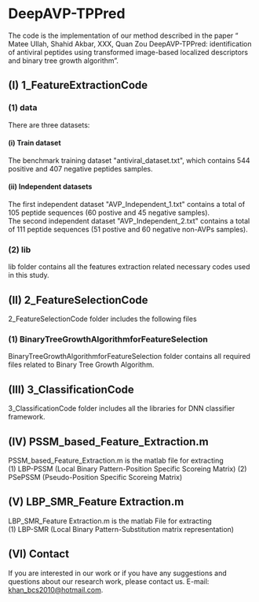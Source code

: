 # DeepAVP-TPPred
The code is the implementation of our method described in the paper “ Matee Ullah, Shahid Akbar, XXX, Quan Zou DeepAVP-TPPred: identification of antiviral peptides using transformed image-based localized descriptors and binary tree growth algorithm”.
## (I) 1_FeatureExtractionCode
### (1)	data
There are three datasets:
#### (i)	Train dataset
The benchmark training dataset "antiviral_dataset.txt", which contains 544 positive and 407 negative peptides samples.
#### (ii)	Independent datasets
The first independent dataset "AVP_Independent_1.txt" contains a total of 105 peptide sequences (60 postive and 45 negative samples). <br />
The second independent dataset "AVP_Independent_2.txt" contains a total of 111 peptide sequences (51 postive and 60 negative non-AVPs samples). <br />
### (2)	lib
lib folder contains all the features extraction related necessary codes used in this study.<br />
## (II)	2_FeatureSelectionCode
2_FeatureSelectionCode folder includes the following files
### (1)	BinaryTreeGrowthAlgorithmforFeatureSelection
BinaryTreeGrowthAlgorithmforFeatureSelection folder contains all required files related to Binary Tree Growth Algorithm.
## (III)	3_ClassificationCode
3_ClassificationCode folder includes all the libraries for DNN classifier framework.
## (IV)	PSSM_based_Feature_Extraction.m
PSSM_based_Feature_Extraction.m is the matlab file for extracting <br />
(1) 	LBP-PSSM (Local Binary Pattern-Position Specific Scoreing Matrix)
(2)	PSePSSM (Pseudo-Position Specific Scoreing Matrix) <br />
## (V) LBP_SMR_Feature Extraction.m 
LBP_SMR_Feature Extraction.m is the matlab File for extracting <br /> 
(1)	LBP-SMR (Local Binary Pattern-Substitution matrix representation) <br />

## (VI)	Contact
If you are interested in our work or if you have any suggestions and questions about our research work, please contact us. E-mail: khan_bcs2010@hotmail.com.
